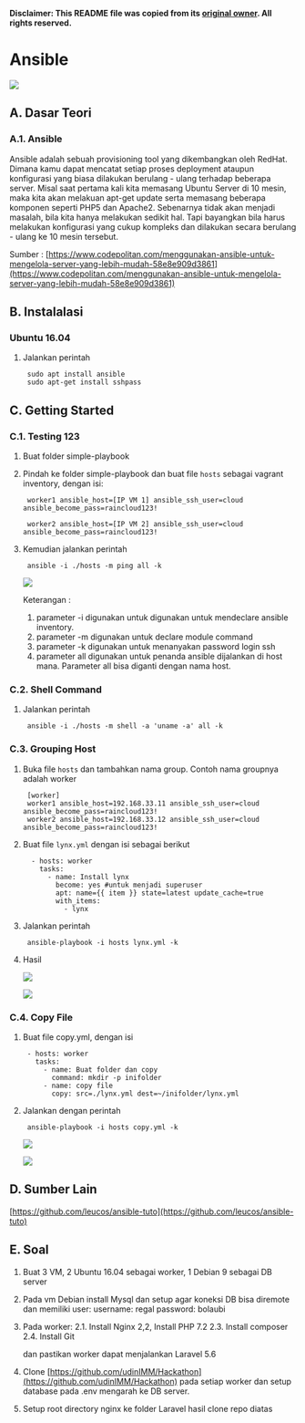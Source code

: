 **Disclaimer: This README file was copied from its [original owner](https://github.com/fathoniadi/cloud-2018/blob/master/ansible/README.md). All rights reserved.**

# Ansible

![](https://upload.wikimedia.org/wikipedia/commons/thumb/2/24/Ansible_logo.svg/500px-Ansible_logo.svg.png)

## A. Dasar Teori
### A.1. Ansible
Ansible adalah sebuah provisioning tool yang dikembangkan oleh RedHat. Dimana kamu dapat mencatat setiap proses deployment ataupun konfigurasi yang biasa dilakukan berulang - ulang terhadap beberapa server. Misal saat pertama kali kita memasang Ubuntu Server di 10 mesin, maka kita akan melakuan apt-get update serta memasang beberapa komponen seperti PHP5 dan Apache2. Sebenarnya tidak akan menjadi masalah, bila kita hanya melakukan sedikit hal. Tapi bayangkan bila harus melakukan konfigurasi yang cukup kompleks dan dilakukan secara berulang - ulang ke 10 mesin tersebut.

Sumber : [https://www.codepolitan.com/menggunakan-ansible-untuk-mengelola-server-yang-lebih-mudah-58e8e909d3861](https://www.codepolitan.com/menggunakan-ansible-untuk-mengelola-server-yang-lebih-mudah-58e8e909d3861)


## B. Instalalasi
### Ubuntu 16.04
1. Jalankan perintah

        sudo apt install ansible
        sudo apt-get install sshpass

## C. Getting Started
### C.1. Testing 123
1. Buat folder simple-playbook
2. Pindah ke folder simple-playbook dan buat file `hosts` sebagai vagrant inventory, dengan isi:

        worker1 ansible_host=[IP VM 1] ansible_ssh_user=cloud ansible_become_pass=raincloud123!
        
        worker2 ansible_host=[IP VM 2] ansible_ssh_user=cloud ansible_become_pass=raincloud123!

3. Kemudian jalankan perintah

        ansible -i ./hosts -m ping all -k

    ![](assets/1.png)

    Keterangan :
    1. parameter -i digunakan untuk digunakan untuk mendeclare ansible inventory.
    2. parameter -m digunakan untuk declare module command
    3. parameter -k digunakan untuk menanyakan password login ssh
    4. parameter all digunakan untuk penanda ansible dijalankan di host mana. Parameter all bisa diganti dengan nama host.

### C.2. Shell Command
1. Jalankan perintah

        ansible -i ./hosts -m shell -a 'uname -a' all -k

### C.3. Grouping Host
1. Buka file `hosts` dan tambahkan nama group. Contoh nama groupnya adalah worker

        [worker]
        worker1 ansible_host=192.168.33.11 ansible_ssh_user=cloud ansible_become_pass=raincloud123!
        worker2 ansible_host=192.168.33.12 ansible_ssh_user=cloud ansible_become_pass=raincloud123!

2. Buat file `lynx.yml` dengan isi sebagai berikut

         - hosts: worker
           tasks:
             - name: Install lynx
               become: yes #untuk menjadi superuser
               apt: name={{ item }} state=latest update_cache=true
               with_items:
                 - lynx

3. Jalankan perintah

        ansible-playbook -i hosts lynx.yml -k

4. Hasil


    ![](assets/3.png)

    ![](assets/4.png)
    

### C.4.  Copy File
1. Buat file copy.yml, dengan isi

        - hosts: worker
          tasks:
            - name: Buat folder dan copy
              command: mkdir -p inifolder
            - name: copy file
              copy: src=./lynx.yml dest=~/inifolder/lynx.yml

2. Jalankan dengan perintah

        ansible-playbook -i hosts copy.yml -k


    ![](assets/5.png)

    ![](assets/6.png)


## D. Sumber Lain
[https://github.com/leucos/ansible-tuto](https://github.com/leucos/ansible-tuto)


## E. Soal

1. Buat 3 VM, 2 Ubuntu 16.04 sebagai worker, 1 Debian 9 sebagai DB server
2. Pada vm Debian install Mysql dan setup agar koneksi DB bisa diremote dan memiliki user:
    username: regal
    password: bolaubi

3. Pada worker:
    2.1. Install Nginx
    2,2, Install PHP 7.2
    2.3. Install composer
    2.4. Install Git

    dan pastikan worker dapat menjalankan Laravel 5.6
    
4. Clone [https://github.com/udinIMM/Hackathon](https://github.com/udinIMM/Hackathon) pada setiap worker dan setup database pada .env mengarah ke DB server.

5. Setup root directory nginx ke folder Laravel hasil clone repo diatas
